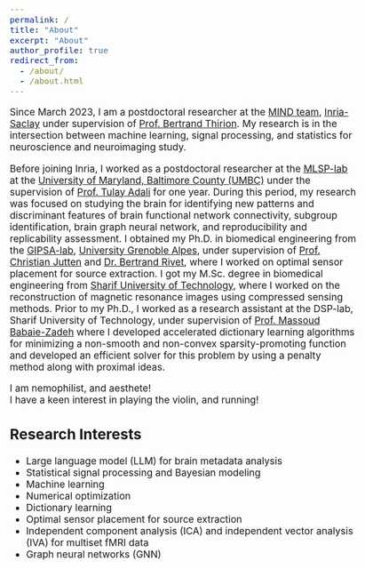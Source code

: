 ```yaml
---
permalink: /
title: "About"
excerpt: "About"
author_profile: true
redirect_from: 
  - /about/
  - /about.html
---
```


<!-- > “Shoot for the moon. Even if you miss, you'll land among the stars.” —Norman Vincent Peale -->

<style type="text/css"> body{ font-size: 13pt; } </style>

Since March 2023, I am a postdoctoral researcher at the [MIND team](https://team.inria.fr/mind/), [Inria-Saclay](https://www.inria.fr/fr) under supervision of [Prof. Bertrand Thirion](https://scholar.google.fr/citations?user=MeKi5_AAAAAJ&hl=fr). My research is in the intersection between machine learning, signal processing, and statistics for neuroscience and neuroimaging study.

Before joining Inria, I worked as a postdoctoral researcher at the [MLSP-lab](https://mlsp.umbc.edu/) at the [University of Maryland, Baltimore County (UMBC)](https://umbc.edu/) under the supervision of [Prof. Tulay Adali](https://scholar.google.com/citations?user=KgjUnawAAAAJ&hl=en) for one year. During this period, my research was focused on studying the brain for identifying new patterns and discriminant features of brain functional network connectivity, subgroup identification, brain graph neural network, and reproducibility and replicability assessment. I obtained my Ph.D. in biomedical engineering from the [GIPSA-lab](https://www.gipsa-lab.grenoble-inp.fr/), [University Grenoble Alpes](https://www.univ-grenoble-alpes.fr/), under supervision of [Prof. Christian Jutten](https://scholar.google.com/citations?user=iO3qCToAAAAJ) and [Dr. Bertrand Rivet](https://www.gipsa-lab.grenoble-inp.fr/~bertrand.rivet/index.html), where I worked on optimal sensor placement for source extraction. I got my M.Sc. degree in biomedical engineering from [Sharif University of Technology](https://en.wikipedia.org/wiki/Sharif_University_of_Technology), where I worked on the reconstruction of magnetic resonance images using compressed sensing methods. Prior to my Ph.D., I worked as a research assistant at the DSP-lab, Sharif University of Technology, under supervision of [Prof. Massoud Babaie-Zadeh](https://scholar.google.com/citations?user=5H-SuMcAAAAJ&hl=en) where I developed accelerated dictionary learning algorithms for minimizing a non-smooth and non-convex sparsity-promoting function and developed an efficient solver for this problem by using a penalty method along with proximal ideas.

I am nemophilist, and aesthete!<br/>
I have a keen interest in playing the violin, and running!<br/>

## Research Interests 
* Large language model (LLM) for brain metadata analysis
* Statistical signal processing and Bayesian modeling
* Machine learning
* Numerical optimization
* Dictionary learning
* Optimal sensor placement for source extraction
* Independent component analysis (ICA) and independent vector analysis (IVA) for multiset fMRI data
* Graph neural networks (GNN)

<!-- ## My hierarchical opinion about research
- Research should be a piece of art! Quality matters, and it should be respected.
- Productivity is also important. That's where team working takes place.
- Team working requires strong communication skills. That's why ethics is important.
- Ethics directly relates to mental health.<br/>
- **Conclusion:** The prerequisite for a researcher is to have a good mental health. This needs constant special care! -->


